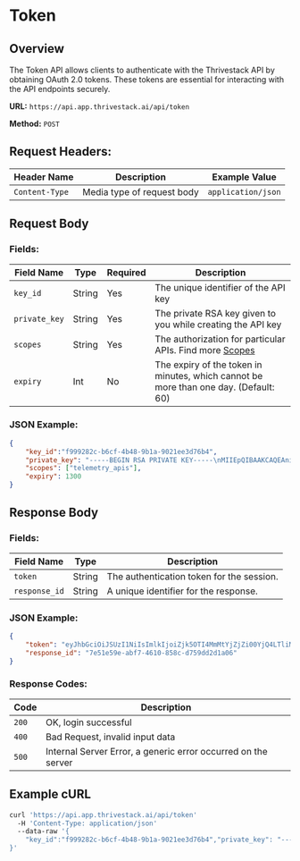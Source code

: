 # Token

## Overview
The Token API allows clients to authenticate with the Thrivestack API by obtaining OAuth 2.0 tokens. These tokens are essential for interacting with the API endpoints securely.

**URL:** `https://api.app.thrivestack.ai/api/token`

**Method:** `POST`

## Request Headers:

| Header Name     | Description                      | Example Value           |
|-----------------|----------------------------------|-------------------------|
| `Content-Type`  | Media type of request body       | `application/json`      |

## Request Body 

### Fields:
| Field Name   | Type   | Required | Description                                                                                           |
|--------------|--------|----------|-------------------------------------------------------------------------------------------------------|
| `key_id`     | String | Yes      | The unique identifier of the API key                                                                  |
| `private_key`| String | Yes      | The private RSA key given to you while creating the API key                                           |
| `scopes`     | String | Yes      | The authorization for particular APIs. Find more [Scopes](./authentication#scopes)                    |
| `expiry`     | Int    | No       | The expiry of the token in minutes, which cannot be more than one day. (Default: 60)                  |

### JSON Example:
```json
{
    "key_id":"f999282c-b6cf-4b48-9b1a-9021ee3d76b4",
    "private_key": "-----BEGIN RSA PRIVATE KEY-----\nMIIEpQIBAAKCAQEAni6CpVBjaDxHctYJFNypsQalOOWMRnVX8sebckq43c1RdTTB\nCiwdMFq6mRbjcAcgsyLlKlVEhzSWi7LYwupHH80tD0YwAWay5HPczqmriqMGSvQh\nzKViij24nU9hYbmUuOreEcT9kKNAwNTrQGpnc0ez39IXaAZGAAzKya/wx4ZJM7v/\n282+ORm/3rdw7Xq2L6adQ2IoFSS68GkWKzMkCpJ+E0s97pwMnL53E/gt9rRVqT1U\n2XUxNMmHcnGwyJVFc/ZUml/DjBCrswqsdw6fdEDiVYDoEo7b+o9rtoLLqsGa5OuMqK3\nq5MXrj+9esAByurSVNxRCsuu1xyWbb41Q+E0KwIDAQABAoIBAEjK4IZQ4x4ht0OK\naa13CoQTqc7wG8iE0Y9A+jDzX/V6OcU1HKygtmH9Lqeql8mDDjJBmdwefszJKBv\nEj9Ibqic0+KWixrp9uMYyoE0JWPsN8YgaLlzVlCFrMJ/uDGvpFgghUcqHwIDjpXu\npcAD901ertEOLoVJdccqG9wKokQ+t3dnLTDN0Do/p8IckejnmI0mUlJQsyZKvdxH\nM7CcmeqgdM9186iIk7dKR1DrFoOhVKYVYm3+CD29w25GCH6gegvEk1N09sIgEMr4\nP4dA23ac5iMv35BL965AMBuNQdaeG10VrJVQMYMZZix0QmniOvqDWs0NATsioOvq\nVk2cr2ECgYEAwjamGus+YVeLHoNxMYoVZlIQToh+fVCtGaOuXKRki4JUgpdfbhE6\n27LZf7p83dyxe/nFa/zLQKLKdOC1MYA4AxeDpzNg4esoEDKl42JrURuVYEm3MnyB\nPpn6TeQv8InlnFlyuQDYJhuucfXIMCfCsjpz9aPjL2STWgZtVbi6yfsCgYEA0IFR\n6ziib5STzLI90Vl+ed45j1RVPLdUCYLO4FY+Iv39QUjQmOpj6ejmvDFNjG5AM6Qy\nEldgO8MRRSR8xMeWfYxcARJY7rD8rqot6tyL2JRwdZF7vrxb1MhCYSKboo0tz5y5\nhG0mMgN4x0FYoS0YaiYvx5DGPIqET+4+lDfp15ECgYEAvhFRmoKjOAy/AAvPWZYz\nv0GM5+65K9cqsS75U30nUUkpf+y43jVKjvyH03MlBNQZdqVIyphKKmWnEZ9gdKNx\nLcVzeMzVdewd335Rzyjgsi32kJdUDLrAmg2DY3twV039QnhfyCLFZvYsUSci1c3z\nww1lsv7DNfyOIMqtcfkqBMUCgYEAlzGfWIVZ7LV9s4pwnzVZLEAD1zZdFMkPrFHp\nd+2x4yfwlH2bnbchuoWDg2XxCOsNrSTclkY75zoddNjvjLX6H5I/SRun13YJ1RJc\nd5lz4xpIrkhPxlDJ+nM5BzzURLxBQvIv6KJJdyzjUQHGpiGQObD1Jq6JwW7kYR2u\nzUX6ULECgYEAjNbvug/g/T5h+hLeilC2/kUGyKi28wCqYumfNYlNEr5TAfL17giL\n6+tv5i/te480E8xQdbqiF7TCxBvkFf8xRoKbYosWfeZb4MXOvv/IHD0/Vhjh7GXG\nSrn/RiUh83YrJQa+2InBEprt6UIpvkkEysMoGg45VeU8JylxlrxM3i8=\n-----END RSA PRIVATE KEY-----\n",
    "scopes": ["telemetry_apis"],
    "expiry": 1300
}
```

## Response Body 
### Fields:

| Field Name   | Type   | Description                                                                          |
|--------------|--------|--------------------------------------------------------------------------------------|
| `token`      | String | The authentication token for the session.                                            |
| `response_id`| String | A unique identifier for the response.                                                |
### JSON Example:
```json
{
    "token": "eyJhbGciOiJSUzI1NiIsImlkIjoiZjk5OTI4MmMtYjZjZi00YjQ4LTliMWEtOTAyMWVlM2Q3NmI0IiwidHlwIjoiSldUIn0.eyJhdWQiOiJ1c2VyX21hbmFnZW1lbnQiLCJleHAiOjE3MjUwMTQwOTcsImp0aSI6ImY5OTkyODJjLWI2Y2YtNGI0OC05YjFhLTkwMjFlZTNkNzZiNCIsImlhdCI6MTcyNDkzNjA5NywiaXNzIjoiVGhyaXZlU3RhY2sifQ.dCfke26t69Xd9mKbvVH9GPCueMxnSRrL5qJwUm02giXVO1Ne8jTBH5oSAo2nisE3h6ri8FpCEfTn7qTfkBYmXyCwRGUFBkqCwZAtYWrp8ugmAlp2exsuCzFLGF5UQiwHi5qcOzsDEUa7s7UODNl7nThNwArlqTwkJp-XEc9BXCjw2mX3_9Hc0H_ozbg8pWjXIcBqLjuXjVI-VIT3P46wd3_PVJve8Hm-rOuoMkwprihJCbYavihecNff_lE2f2KIzUruIJyLeXqohd1XkVxG3xSrviDqXEbsVBA-o3rHoLZqEHC2lSm99S1Ot7DsVR19Vo5INgV4cvdsmYMfdsyXDw",
    "response_id": "7e51e59e-abf7-4610-858c-d759dd2d1a06"
}
```

### Response Codes:

| Code  | Description                                                   |
|-------|---------------------------------------------------------------|
| `200` | OK, login successful                                          |
| `400` | Bad Request, invalid input data                               |
| `500` | Internal Server Error, a generic error occurred on the server |


## Example cURL

```bash
curl 'https://api.app.thrivestack.ai/api/token'
  -H 'Content-Type: application/json'
  --data-raw '{
    "key_id":"f999282c-b6cf-4b48-9b1a-9021ee3d76b4","private_key": "-----BEGIN RSA PRIVATE KEY-----\nMIIEpQIBAAKCAQEAni6CpVBjaDxHctYJFNypsQalOOWMRnVX8sebckq43c1RdTTB\nCiwdMFq6mRbjcAcgsyLlKlVEhzSWi7LYwupHH80tD0YwAWay5HPczqmriqMGSvQh\nzKViij24nU9hYbmUuOreEcT9kKNAwNTrQGpnc0ez39IXaAZGAAzKya/wx4ZJM7v/\n282+ORm/3rdw7Xq2L6adQ2IoFSS68GkWKzMkCpJ+E0s97pwMnL53E/gt9rRVqT1U\n2XUxNMmHcnGwyJVFc/ZUml/DjBCrswqsdw6fdEDiVYDoEo7b+o9rtoLLqsGa5OuMqK3\nq5MXrj+9esAByurSVNxRCsuu1xyWbb41Q+E0KwIDAQABAoIBAEjK4IZQ4x4ht0OK\naa13CoQTqc7wG8iE0Y9A+jDzX/V6OcU1HKygtmH9Lqeql8mDDjJBmdwefszJKBv\nEj9Ibqic0+KWixrp9uMYyoE0JWPsN8YgaLlzVlCFrMJ/uDGvpFgghUcqHwIDjpXu\npcAD901ertEOLoVJdccqG9wKokQ+t3dnLTDN0Do/p8IckejnmI0mUlJQsyZKvdxH\nM7CcmeqgdM9186iIk7dKR1DrFoOhVKYVYm3+CD29w25GCH6gegvEk1N09sIgEMr4\nP4dA23ac5iMv35BL965AMBuNQdaeG10VrJVQMYMZZix0QmniOvqDWs0NATsioOvq\nVk2cr2ECgYEAwjamGus+YVeLHoNxMYoVZlIQToh+fVCtGaOuXKRki4JUgpdfbhE6\n27LZf7p83dyxe/nFa/zLQKLKdOC1MYA4AxeDpzNg4esoEDKl42JrURuVYEm3MnyB\nPpn6TeQv8InlnFlyuQDYJhuucfXIMCfCsjpz9aPjL2STWgZtVbi6yfsCgYEA0IFR\n6ziib5STzLI90Vl+ed45j1RVPLdUCYLO4FY+Iv39QUjQmOpj6ejmvDFNjG5AM6Qy\nEldgO8MRRSR8xMeWfYxcARJY7rD8rqot6tyL2JRwdZF7vrxb1MhCYSKboo0tz5y5\nhG0mMgN4x0FYoS0YaiYvx5DGPIqET+4+lDfp15ECgYEAvhFRmoKjOAy/AAvPWZYz\nv0GM5+65K9cqsS75U30nUUkpf+y43jVKjvyH03MlBNQZdqVIyphKKmWnEZ9gdKNx\nLcVzeMzVdewd335Rzyjgsi32kJdUDLrAmg2DY3twV039QnhfyCLFZvYsUSci1c3z\nww1lsv7DNfyOIMqtcfkqBMUCgYEAlzGfWIVZ7LV9s4pwnzVZLEAD1zZdFMkPrFHp\nd+2x4yfwlH2bnbchuoWDg2XxCOsNrSTclkY75zoddNjvjLX6H5I/SRun13YJ1RJc\nd5lz4xpIrkhPxlDJ+nM5BzzURLxBQvIv6KJJdyzjUQHGpiGQObD1Jq6JwW7kYR2u\nzUX6ULECgYEAjNbvug/g/T5h+hLeilC2/kUGyKi28wCqYumfNYlNEr5TAfL17giL\n6+tv5i/te480E8xQdbqiF7TCxBvkFf8xRoKbYosWfeZb4MXOvv/IHD0/Vhjh7GXG\nSrn/RiUh83YrJQa+2InBEprt6UIpvkkEysMoGg45VeU8JylxlrxM3i8=\n-----END RSA PRIVATE KEY-----\n","scopes": ["telemetry_apis"],"expiry": 1300
}'
```
